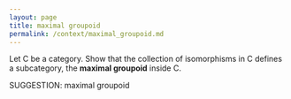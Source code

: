 ```yaml
---
layout: page
title: maximal groupoid
permalink: /context/maximal_groupoid.md
---
```

 Let $\mathsf{C}$ be a category. Show that the collection of isomorphisms in $\mathsf{C}$ defines a subcategory, the **maximal groupoid** inside $\mathsf{C}$.


SUGGESTION: maximal groupoid